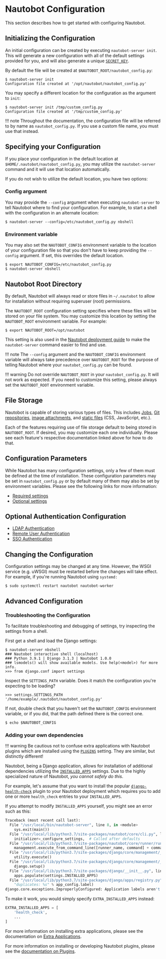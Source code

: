 # Nautobot Configuration

This section describes how to get started with configuring Nautobot.

## Initializing the Configuration

An initial configuration can be created by executing `nautobot-server init`. This will generate a new configuration with all of the default settings provided for you, and will also generate a unique [`SECRET_KEY`](required-settings.md#secret_key).

By default the file will be created at `$NAUTOBOT_ROOT/nautobot_config.py`:

```no-highlight
$ nautobot-server init
Configuration file created at '/opt/nautobot/nautobot_config.py'
```

You may specify a different location for the configuration as the argument to `init`:

```no-highlight
$ nautobot-server init /tmp/custom_config.py
Configuration file created at '/tmp/custom_config.py'
```

!!! note
    Throughout the documentation, the configuration file will be referred to by name as `nautobot_config.py`. If you use a custom file name, you must use that instead.

## Specifying your Configuration

If you place your configuration in the default location at `$HOME/.nautobot/nautobot_config.py`, you may utilize the `nautobot-server` command and it will use that location automatically.

If you do not wish to utilize the default location, you have two options:

### Config argument

You may provide the `--config` argument when executing `nautobot-server` to tell Nautobot where to find your configuration. For example, to start a shell with the configuration in an alternate location:

```no-highlight
$ nautobot-server --config=/etc/nautobot_config.py nbshell
```

### Environment variable

You may also set the `NAUTOBOT_CONFIG` environment variable to the location of your configuration file so that you don't have to keep providing the `--config` argument. If set, this overrides the default location.

```no-highlight
$ export NAUTOBOT_CONFIG=/etc/nautobot_config.py
$ nautobot-server nbshell
```

## Nautobot Root Directory

By default, Nautobot will always read or store files in `~/.nautobot` to allow for installation without requiring superuser (root) permissions.

The `NAUTOBOT_ROOT` configuration setting specifies where these files will be stored on your file system. You may customize this location by setting the `NAUTOBOT_ROOT` environment variable. For example:

```no-highlight
$ export NAUTOBOT_ROOT=/opt/nautobot
```

This setting is also used in the [Nautobot deployment guide](../installation/nautobot/) to make the `nautobot-server` command easier to find and use.

!!! note
    The `--config` argument and the `NAUTOBOT_CONFIG` environment variable will always take precedence over `NAUTOBOT_ROOT` for the purpose of telling Nautobot where your `nautobot_config.py` can be found.

!!! warning
    Do not override `NAUTOBOT_ROOT` in your `nautobot_config.py`. It will not work as expected. If you need to customize this setting, please always set the `NAUTOBOT_ROOT` environment variable.

## File Storage

Nautobot is capable of storing various types of files. This includes [Jobs](../additional-features/jobs), [Git repositories](../models/extras/gitrepository), [image attachments](../models/extras/imageattachment), and [static files](../configuration/optional-settings/#static_root) (CSS, JavaScript, etc.).

Each of the features requiring use of file storage default to being stored in `NAUTOBOT_ROOT`. If desired, you may customize each one individually. Please see each feature's respective documentation linked above for how to do that.

## Configuration Parameters

While Nautobot has many configuration settings, only a few of them must be defined at the time of installation.  These configuration parameters may be set in `nautobot_config.py` or by default many of them may also be set by environment variables. Please see the following links for more information:

* [Required settings](required-settings.md)
* [Optional settings](optional-settings.md)

## Optional Authentication Configuration

* [LDAP Authentication](authentication/ldap.md)
* [Remote User Authentication](authentication/remote.md)
* [SSO Authentication](authentication/sso.md)

## Changing the Configuration

Configuration settings may be changed at any time. However, the WSGI service (e.g. uWSGI) must be restarted before the changes will take effect. For example, if you're running Nautobot using `systemd:`

```no-highlight
$ sudo systemctl restart nautobot nautobot-worker
```

## Advanced Configuration

### Troubleshooting the Configuration

To facilitate troubleshooting and debugging of settings, try inspecting the settings from a shell.

First get a shell and load the Django settings:

```no-highlight
$ nautobot-server nbshell
### Nautobot interactive shell (localhost)
### Python 3.9.1 | Django 3.1.3 | Nautobot 1.0.0
### lsmodels() will show available models. Use help(<model>) for more info.
>>> from django.conf import settings
```

Inspect the `SETTINGS_PATH` variable. Does it match the configuration you're expecting to be loading?

```no-highlight
>>> settings.SETTINGS_PATH
'/home/example/.nautobot/nautobot_config.py'
```

If not, double check that you haven't set the `NAUTOBOT_CONFIG` environment variable, or if you did, that the path defined there is the correct one.

```no-highlight
$ echo $NAUTOBOT_CONFIG
```

### Adding your own dependencies

!!! warning
    Be cautious not to confuse extra applications with Nautobot plugins which are installed using the [`PLUGINS`](optional-settings#plugins) setting. They are similar, but distinctly different!

Nautobot, being a Django application, allows for installation of additional dependencies utilizing the [`INSTALLED_APPS`](https://docs.djangoproject.com/en/stable/ref/settings/#std:setting-INSTALLED_APPS) settings. Due to the highly specialized nature of Nautobot, *you cannot safely do this*.

For example, let's assume that you want to install the popular [`django-health-check`](https://django-health-check.readthedocs.io/en/latest/) plugin to your Nautobot deployment which requires you to add one or more `health_check` entries to your `INSTALLED_APPS`.

If you attempt to modify `INSTALLED_APPS` yourself, you might see an error such as this:

```python
Traceback (most recent call last):
  File "/usr/local/bin/nautobot-server", line 8, in <module>
    sys.exit(main())
  File "/usr/local/lib/python3.7/site-packages/nautobot/core/cli.py", line 53, in main
    initializer=_configure_settings,  # Called after defaults
  File "/usr/local/lib/python3.7/site-packages/nautobot/core/runner/runner.py", line 193, in run_app
    management.execute_from_command_line([runner_name, command] + command_args)
  File "/usr/local/lib/python3.7/site-packages/django/core/management/__init__.py", line 401, in execute_from_command_line
    utility.execute()
  File "/usr/local/lib/python3.7/site-packages/django/core/management/__init__.py", line 377, in execute
    django.setup()
  File "/usr/local/lib/python3.7/site-packages/django/__init__.py", line 24, in setup
    apps.populate(settings.INSTALLED_APPS)
  File "/usr/local/lib/python3.7/site-packages/django/apps/registry.py", line 95, in populate
    "duplicates: %s" % app_config.label)
django.core.exceptions.ImproperlyConfigured: Application labels aren't unique, duplicates: health_check
```

To make it work, you would simply specify `EXTRA_INSTALLED_APPS` instead:

```python
EXTRA_INSTALLED_APPS = [
    'health_check',
    ...
]
```

For more information on installing extra applications, please see the documentation on [Extra Applications](optional-settings#extra-applications).

For more information on installing or developing Nautobot plugins, please see the [documentation on Plugins](../plugins).
